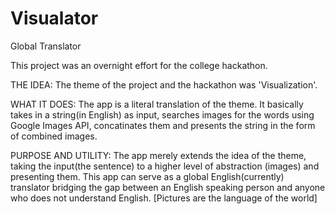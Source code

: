 Visualator
==========

Global Translator


This project was an overnight effort for the college hackathon.


THE IDEA:
The theme of the project and the hackathon was 'Visualization'.

WHAT IT DOES:
The app is a literal translation of the theme. It basically takes in a string(in English) as input, 
searches images for the words using Google Images API, concatinates them and presents the string in the form of combined images.

PURPOSE AND UTILITY:
The app merely extends the idea of the theme, taking the input(the sentence) to a higher level of abstraction
(images) and presenting them.
This app can serve as a global English(currently) translator bridging the gap between an English speaking person 
and anyone who does not understand English. [Pictures are the language of the world]
